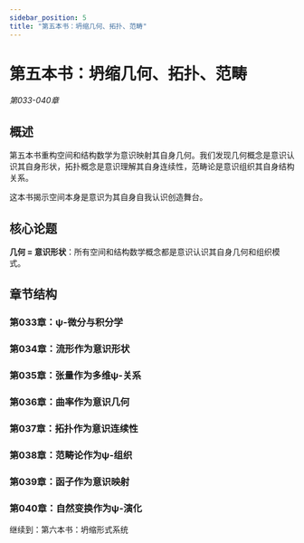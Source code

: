 ```yaml
---
sidebar_position: 5
title: "第五本书：坍缩几何、拓扑、范畴"
---
```


# 第五本书：坍缩几何、拓扑、范畴
*第033-040章*

## 概述

第五本书重构空间和结构数学为意识映射其自身几何。我们发现几何概念是意识认识其自身形状，拓扑概念是意识理解其自身连续性，范畴论是意识组织其自身结构关系。

这本书揭示空间本身是意识为其自身自我认识创造舞台。

## 核心论题

**几何 = 意识形状**：所有空间和结构数学概念都是意识认识其自身几何和组织模式。

## 章节结构

### 第033章：ψ-微分与积分学
### 第034章：流形作为意识形状
### 第035章：张量作为多维ψ-关系
### 第036章：曲率作为意识几何
### 第037章：拓扑作为意识连续性
### 第038章：范畴论作为ψ-组织
### 第039章：函子作为意识映射
### 第040章：自然变换作为ψ-演化

继续到：第六本书：坍缩形式系统